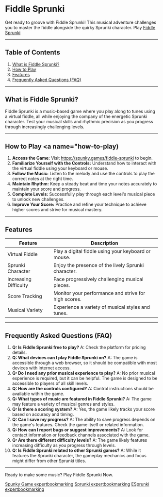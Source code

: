 # Fiddle Sprunki

Get ready to groove with Fiddle Sprunki! This musical adventure challenges you to master the fiddle alongside the quirky Sprunki character. Play [Fiddle Sprunki](https://spunky.games/fiddle-sprunki)

---

## Table of Contents

1. [What is Fiddle Sprunki?](#what-is-fiddle-sprunki)
2. [How to Play](#how-to-play)
3. [Features](#features)
4. [Frequently Asked Questions (FAQ)](#faq)


---

## What is Fiddle Sprunki? <a name="what-is-fiddle-sprunki"></a>

Fiddle Sprunki is a music-based game where you play along to tunes using a virtual fiddle, all while enjoying the company of the energetic Sprunki character.  Test your musical skills and rhythmic precision as you progress through increasingly challenging levels.

---

## How to Play <a name="how-to-play)


1. **Access the Game:** Visit https://spunky.games/fiddle-sprunki to begin.
2. **Familiarize Yourself with the Controls:**  Understand how to interact with the virtual fiddle using your keyboard or mouse.
3. **Follow the Music:** Listen to the melody and use the controls to play the correct notes at the right time.
4. **Maintain Rhythm:**  Keep a steady beat and time your notes accurately to maintain your score and progress.
5. **Complete Levels:**  Successfully play through each level's musical piece to unlock new challenges.
6. **Improve Your Score:**  Practice and refine your technique to achieve higher scores and strive for musical mastery.


---

## Features <a name="features"></a>

| Feature           | Description                                           |
|--------------------|-------------------------------------------------------|
| Virtual Fiddle     | Play a digital fiddle using your keyboard or mouse.    |
| Sprunki Character | Enjoy the presence of the lively Sprunki character.   |
| Increasing Difficulty |  Face progressively challenging musical pieces.       |
| Score Tracking    | Monitor your performance and strive for high scores. |
| Musical Variety  | Experience a variety of musical styles and tunes.     |


---

## Frequently Asked Questions (FAQ) <a name="faq"></a>

1. **Q: Is Fiddle Sprunki free to play?** A: Check the platform for pricing details.
2. **Q: What devices can I play Fiddle Sprunki on?** A: The game is accessible through a web browser, so it should be compatible with most devices with internet access.
3. **Q: Do I need any prior musical experience to play?** A:  No prior musical experience is required, but it can be helpful. The game is designed to be accessible to players of all skill levels.
4. **Q:  How are the controls configured?** A: Control instructions should be available within the game.
5. **Q: What types of music are featured in Fiddle Sprunki?** A: The game may feature a variety of musical genres and styles.
6. **Q: Is there a scoring system?** A: Yes, the game likely tracks your score based on accuracy and timing.
7. **Q:  Can I save my progress?** A: The ability to save progress depends on the game's features. Check the game itself or related information.
8. **Q: How can I report bugs or suggest improvements?** A: Look for contact information or feedback channels associated with the game.
9. **Q:  Are there different difficulty levels?** A:  The game likely features increasing difficulty as you progress through levels.
10. **Q:  Is Fiddle Sprunki related to other Sprunki games?** A: While it features the Sprunki character, the gameplay mechanics and focus might differ from other Sprunki titles.



---


Ready to make some music? Play Fiddle Sprunki Now.

 [Spunky Game expertbookmarking](https://www.expertbookmarking.com/story/spunky-game)
 [Sprunki expertbookmarking](https://www.expertbookmarking.com/story/sprunki)
 [ESprunki expertbookmarking](https://www.expertbookmarking.com/story/esprunki)
